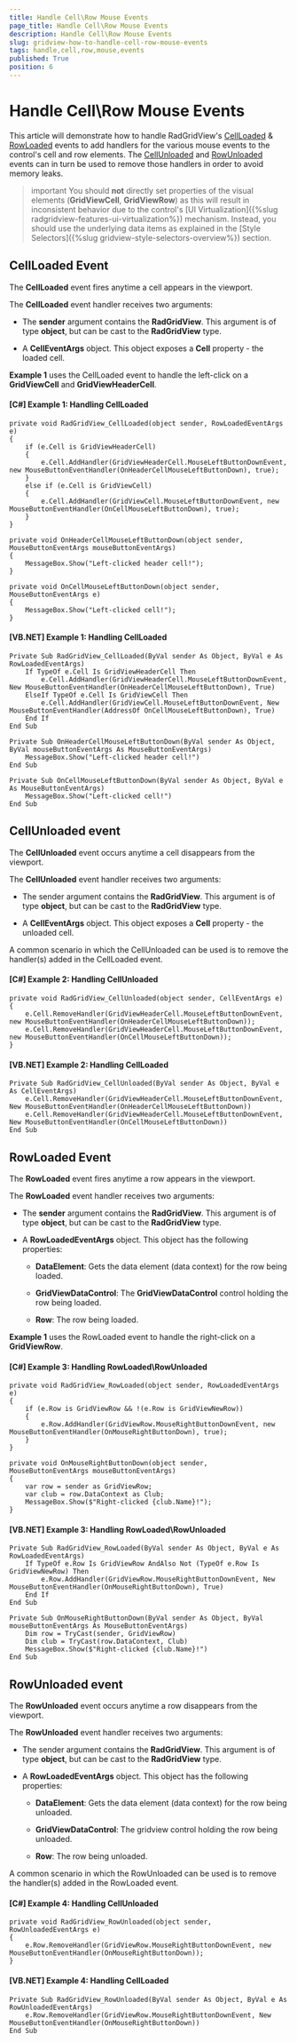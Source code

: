```yaml
---
title: Handle Cell\Row Mouse Events
page_title: Handle Cell\Row Mouse Events
description: Handle Cell\Row Mouse Events
slug: gridview-how-to-handle-cell-row-mouse-events
tags: handle,cell,row,mouse,events
published: True
position: 6
---
```


# Handle Cell\Row Mouse Events

This article will demonstrate how to handle RadGridView's [CellLoaded](#cellloaded-event) & [RowLoaded](#rowloaded-event) events to add handlers for the various mouse events to the control's cell and row elements. The [CellUnloaded](#cellunloaded-event) and [RowUnloaded](#rowunloaded-event) events can in turn be used to remove those handlers in order to avoid memory leaks.

>important You should **not** directly set properties of the visual elements (**GridViewCell**, **GridViewRow**) as this will result in inconsistent behavior due to the control's [UI Virtualization]({%slug radgridview-features-ui-virtualization%}) mechanism. Instead, you should use the underlying data items as explained in the [Style Selectors]({%slug gridview-style-selectors-overview%}) section.

## CellLoaded Event

The **CellLoaded** event fires anytime a cell appears in the viewport.

The **CellLoaded** event handler receives two arguments:

* The **sender** argument contains the **RadGridView**. This argument is of type **object**, but can be cast to the **RadGridView** type.

* A **CellEventArgs** object. This object exposes a **Cell** property - the loaded cell.

**Example 1** uses the CellLoaded event to handle the left-click on a **GridViewCell** and **GridViewHeaderCell**.

#### __[C#] Example 1: Handling CellLoaded__

	private void RadGridView_CellLoaded(object sender, RowLoadedEventArgs e)  
	{  
		if (e.Cell is GridViewHeaderCell)
		{
			e.Cell.AddHandler(GridViewHeaderCell.MouseLeftButtonDownEvent, new MouseButtonEventHandler(OnHeaderCellMouseLeftButtonDown), true);
		}
		else if (e.Cell is GridViewCell)
		{
			e.Cell.AddHandler(GridViewCell.MouseLeftButtonDownEvent, new MouseButtonEventHandler(OnCellMouseLeftButtonDown), true);
		}
	}

	private void OnHeaderCellMouseLeftButtonDown(object sender, MouseButtonEventArgs mouseButtonEventArgs)
	{
	    MessageBox.Show("Left-clicked header cell!");
	}

	private void OnCellMouseLeftButtonDown(object sender, MouseButtonEventArgs e)
	{
		MessageBox.Show("Left-clicked cell!");
	}

#### __[VB.NET] Example 1: Handling CellLoaded__

	Private Sub RadGridView_CellLoaded(ByVal sender As Object, ByVal e As RowLoadedEventArgs)
		If TypeOf e.Cell Is GridViewHeaderCell Then
			e.Cell.AddHandler(GridViewHeaderCell.MouseLeftButtonDownEvent, New MouseButtonEventHandler(OnHeaderCellMouseLeftButtonDown), True)
		ElseIf TypeOf e.Cell Is GridViewCell Then
			e.Cell.AddHandler(GridViewCell.MouseLeftButtonDownEvent, New MouseButtonEventHandler(AddressOf OnCellMouseLeftButtonDown), True)
		End If
	End Sub

	Private Sub OnHeaderCellMouseLeftButtonDown(ByVal sender As Object, ByVal mouseButtonEventArgs As MouseButtonEventArgs)
		MessageBox.Show("Left-clicked header cell!")
	End Sub

	Private Sub OnCellMouseLeftButtonDown(ByVal sender As Object, ByVal e As MouseButtonEventArgs)
		MessageBox.Show("Left-clicked cell!")
	End Sub

## CellUnloaded event

The **CellUnloaded** event occurs anytime a cell disappears from the viewport.

The **CellUnloaded** event handler receives two arguments:

* The sender argument contains the **RadGridView**. This argument is of type **object**, but can be cast to the **RadGridView** type.

* A **CellEventArgs** object. This object exposes a **Cell** property - the unloaded cell.

A common scenario in which the CellUnloaded can be used is to remove the handler(s) added in the CellLoaded event.

#### __[C#] Example 2: Handling CellUnloaded__

	private void RadGridView_CellUnloaded(object sender, CellEventArgs e)
	{
		e.Cell.RemoveHandler(GridViewHeaderCell.MouseLeftButtonDownEvent, new MouseButtonEventHandler(OnHeaderCellMouseLeftButtonDown));
		e.Cell.RemoveHandler(GridViewHeaderCell.MouseLeftButtonDownEvent, new MouseButtonEventHandler(OnCellMouseLeftButtonDown));
	}

#### __[VB.NET] Example 2: Handling CellLoaded__

	Private Sub RadGridView_CellUnloaded(ByVal sender As Object, ByVal e As CellEventArgs)
		e.Cell.RemoveHandler(GridViewHeaderCell.MouseLeftButtonDownEvent, New MouseButtonEventHandler(OnHeaderCellMouseLeftButtonDown))
		e.Cell.RemoveHandler(GridViewHeaderCell.MouseLeftButtonDownEvent, New MouseButtonEventHandler(OnCellMouseLeftButtonDown))
	End Sub

## RowLoaded Event

The **RowLoaded** event fires anytime a row appears in the viewport.

The **RowLoaded** event handler receives two arguments:

* The **sender** argument contains the **RadGridView**. This argument is of type **object**, but can be cast to the **RadGridView** type.

* A **RowLoadedEventArgs** object. This object has the following properties:

	* **DataElement**: Gets the data element (data context) for the row being loaded.
	
	* **GridViewDataControl**: The **GridViewDataControl** control holding the row being loaded.
	
	* **Row**: The row being loaded.

**Example 1** uses the RowLoaded event to handle the right-click on a **GridViewRow**.

#### __[C#] Example 3: Handling RowLoaded\RowUnloaded__

	private void RadGridView_RowLoaded(object sender, RowLoadedEventArgs e)  
	{  
		if (e.Row is GridViewRow && !(e.Row is GridViewNewRow))  
	    {  
	    	e.Row.AddHandler(GridViewRow.MouseRightButtonDownEvent, new MouseButtonEventHandler(OnMouseRightButtonDown), true);
	    }  
	}

	private void OnMouseRightButtonDown(object sender, MouseButtonEventArgs mouseButtonEventArgs)
	{
		var row = sender as GridViewRow;
		var club = row.DataContext as Club;
		MessageBox.Show($"Right-clicked {club.Name}!");
	}

#### __[VB.NET] Example 3: Handling RowLoaded\RowUnloaded__

	Private Sub RadGridView_RowLoaded(ByVal sender As Object, ByVal e As RowLoadedEventArgs)
		If TypeOf e.Row Is GridViewRow AndAlso Not (TypeOf e.Row Is GridViewNewRow) Then
			e.Row.AddHandler(GridViewRow.MouseRightButtonDownEvent, New MouseButtonEventHandler(OnMouseRightButtonDown), True)
		End If
	End Sub

	Private Sub OnMouseRightButtonDown(ByVal sender As Object, ByVal mouseButtonEventArgs As MouseButtonEventArgs)
		Dim row = TryCast(sender, GridViewRow)
		Dim club = TryCast(row.DataContext, Club)
		MessageBox.Show($"Right-clicked {club.Name}!")
	End Sub

## RowUnloaded event

The **RowUnloaded** event occurs anytime a row disappears from the viewport.

The **RowUnloaded** event handler receives two arguments:

* The sender argument contains the **RadGridView**. This argument is of type **object**, but can be cast to the **RadGridView** type.

* A **RowLoadedEventArgs** object. This object has the following properties:

	* **DataElement**: Gets the data element (data context) for the row being unloaded.

	* **GridViewDataControl**: The gridview control holding the row being unloaded.

	* **Row**: The row being unloaded.

A common scenario in which the RowUnloaded can be used is to remove the handler(s) added in the RowLoaded event.

#### __[C#] Example 4: Handling CellUnloaded__

	private void RadGridView_RowUnloaded(object sender, RowUnloadedEventArgs e)
	{
		e.Row.RemoveHandler(GridViewRow.MouseRightButtonDownEvent, new MouseButtonEventHandler(OnMouseRightButtonDown));
	}

#### __[VB.NET] Example 4: Handling CellLoaded__

	Private Sub RadGridView_RowUnloaded(ByVal sender As Object, ByVal e As RowUnloadedEventArgs)
		e.Row.RemoveHandler(GridViewRow.MouseRightButtonDownEvent, New MouseButtonEventHandler(OnMouseRightButtonDown))
	End Sub
